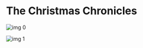 # The Christmas Chronicles

![img 0](https://i.imgur.com/a8quluN.jpg)

![img 1](https://i.imgur.com/uXG4lT0.jpg)


